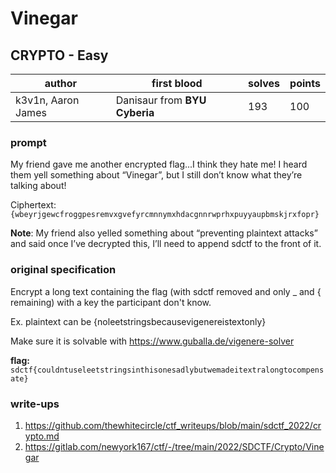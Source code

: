 # Vinegar
## CRYPTO - Easy
| author             | first blood | solves | points |
|--------------------| -- | --- | --- |
| k3v1n, Aaron James | Danisaur from **BYU Cyberia** | 193 | 100 |
### prompt
My friend gave me another encrypted flag...I think they hate me!
I heard them yell something about “Vinegar”, but I still don’t know what they’re talking about!

Ciphertext: `{wbeyrjgewcfroggpesremvxgvefyrcmnnymxhdacgnnrwprhxpuyyaupbmskjrxfopr}`

**Note**: My friend also yelled something about “preventing plaintext attacks” and said once I’ve decrypted this, I’ll need to append sdctf to the front of it.

### original specification
Encrypt a long text containing the flag (with sdctf removed and only _ and { remaining) with a key the participant don't know. 

Ex. plaintext can be
{noleetstringsbecausevigenereistextonly}

Make sure it is solvable with https://www.guballa.de/vigenere-solver

**flag:** `sdctf{couldntuseleetstringsinthisonesadlybutwemadeitextralongtocompensate}`

### write-ups
1. https://github.com/thewhitecircle/ctf_writeups/blob/main/sdctf_2022/crypto.md
2. https://gitlab.com/newyork167/ctf/-/tree/main/2022/SDCTF/Crypto/Vinegar